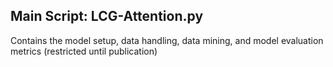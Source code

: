 ## Main Script: LCG-Attention.py
Contains the model setup, data handling, data mining, and model evaluation metrics (restricted until publication)
